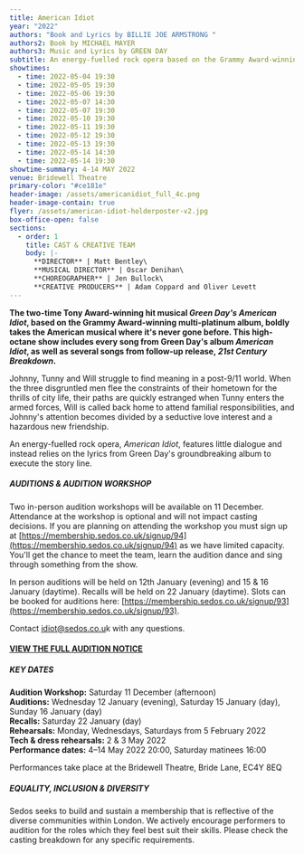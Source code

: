 ```yaml
---
title: American Idiot
year: "2022"
authors: "Book and Lyrics by BILLIE JOE ARMSTRONG "
authors2: Book by MICHAEL MAYER
authors3: Music and Lyrics by GREEN DAY
subtitle: An energy-fuelled rock opera based on the Grammy Award-winning album
showtimes:
  - time: 2022-05-04 19:30
  - time: 2022-05-05 19:30
  - time: 2022-05-06 19:30
  - time: 2022-05-07 14:30
  - time: 2022-05-07 19:30
  - time: 2022-05-10 19:30
  - time: 2022-05-11 19:30
  - time: 2022-05-12 19:30
  - time: 2022-05-13 19:30
  - time: 2022-05-14 14:30
  - time: 2022-05-14 19:30
showtime-summary: 4-14 MAY 2022
venue: Bridewell Theatre
primary-color: "#ce181e"
header-image: /assets/americanidiot_full_4c.png
header-image-contain: true
flyer: /assets/american-idiot-holderposter-v2.jpg
box-office-open: false
sections:
  - order: 1
    title: CAST & CREATIVE TEAM
    body: |-
      **DIRECTOR** | Matt Bentley\
      **MUSICAL DIRECTOR** | Oscar Denihan\
      **CHOREOGRAPHER** | Jen Bullock\
      **CREATIVE PRODUCERS** | Adam Coppard and Oliver Levett
---
```

**The two-time Tony Award-winning hit musical *Green Day's American Idiot*, based on the Grammy Award-winning multi-platinum album, boldly takes the American musical where it's never gone before. This high-octane show includes every song from Green Day's album *American Idiot*, as well as several songs from follow-up release, *21st Century Breakdown*.**

Johnny, Tunny and Will struggle to find meaning in a post-9/11 world. When the three disgruntled men flee the constraints of their hometown for the thrills of city life, their paths are quickly estranged when Tunny enters the armed forces, Will is called back home to attend familial responsibilities, and Johnny's attention becomes divided by a seductive love interest and a hazardous new friendship.

An energy-fuelled rock opera, *American Idiot*, features little dialogue and instead relies on the lyrics from Green Day's groundbreaking album to execute the story line.

##### **AUDITIONS & AUDITION WORKSHOP**

Two in-person audition workshops will be available on 11 December. Attendance at the workshop is optional and will not impact casting decisions. If you are planning on attending the workshop you must sign up at [https://membership.sedos.co.uk/signup/94](https://membership.sedos.co.uk/signup/94) as we have limited capacity. You'll get the chance to meet the team, learn the audition dance and sing through something from the show. 

In person auditions will be held on 12th January (evening) and 15 & 16 January (daytime). Recalls will be held on 22 January (daytime). Slots can be booked for auditions here: [https://membership.sedos.co.uk/signup/93](https://membership.sedos.co.uk/signup/93).

Contact [idiot@sedos.co.u](mailto:idiot@sedos.co.u)k with any questions.

#### [VIEW THE FULL AUDITION NOTICE](https://www.sedos.co.uk/idiot/notice)

##### KEY DATES

**Audition Workshop:** Saturday 11 December (afternoon)\
**Auditions:** Wednesday 12 January (evening), Saturday 15 January (day), Sunday 16 January (day)\
**Recalls:** Saturday 22 January (day)\
**Rehearsals:** Monday, Wednesdays, Saturdays from 5 February 2022\
**Tech & dress rehearsals:** 2 & 3 May 2022\
**Performance dates:** 4–14 May 2022 20:00, Saturday matinees 16:00

Performances take place at the Bridewell Theatre, Bride Lane, EC4Y 8EQ

##### EQUALITY, INCLUSION & DIVERSITY

Sedos seeks to build and sustain a membership that is reflective of the diverse communities within London. We actively encourage performers to audition for the roles which they feel best suit their skills. Please check the casting breakdown for any specific requirements.
